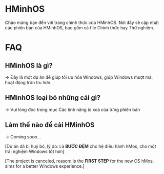 # HMinhOS

Chào mừng bạn đến với trang chính thức của HMinhOS. Nơi đây sẽ cập nhật các phiên bản của HMinhOS, bao gồm cả file Chính thức hay Thử nghiệm.

# FAQ

## HMinhOS là gì?

-> Đây là một dự án để giúp tối ưu hóa Windows, giúp Windows mượt mà, hoạt động trơn tru hơn.

## HMinhOS loại bỏ những cái gì?

-> Vui lòng đọc trong mục Các tính năng bị xoá của từng phiên bản

## Làm thế nào để cài HMinhOS

-> Coming soon...

[Dự án đã bị huỷ bỏ, lý do: Là **BƯỚC ĐỆM** cho hệ điều hành hMos, cho một trải nghiệm Windows tốt hơn]

[The project is canceled, reason: Is the **FIRST STEP** for the new OS hMos, aims for a better Windows experience.]
